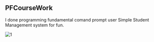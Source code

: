 ## PFCourseWork

I done programming fundamental comand prompt user Simple Student Management system for fun.

![1](https://user-images.githubusercontent.com/97569773/202556238-98e3ebc4-0ff5-43f6-99d8-a1f0558c99e1.JPG)
